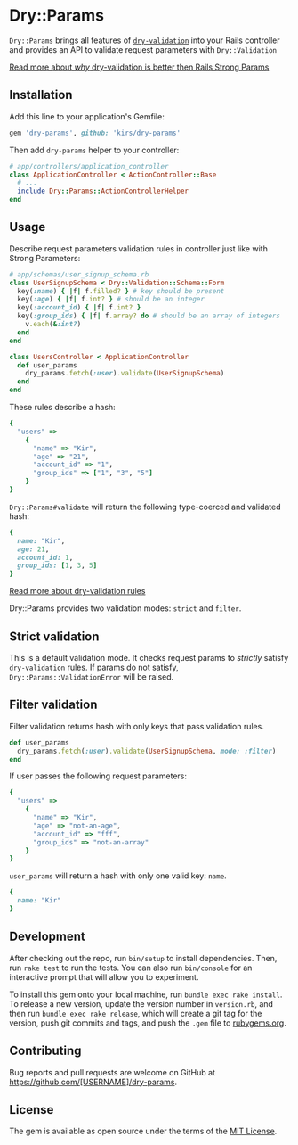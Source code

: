 # Dry::Params

`Dry::Params` brings all features of [`dry-validation`](https://github.com/dryrb/dry-validation)
into your Rails controller and provides an API to validate request parameters with `Dry::Validation`

[Read more about *why* dry-validation is better then Rails Strong Params](http://solnic.eu/2015/12/07/introducing-dry-validation.html)

## Installation

Add this line to your application's Gemfile:

```ruby
gem 'dry-params', github: 'kirs/dry-params'
```

Then add `dry-params` helper to your controller:

```ruby
# app/controllers/application_controller
class ApplicationController < ActionController::Base
  # ...
  include Dry::Params::ActionControllerHelper
end
```

## Usage

Describe request parameters validation rules in controller just like with Strong Parameters:

```ruby
# app/schemas/user_signup_schema.rb
class UserSignupSchema < Dry::Validation::Schema::Form
  key(:name) { |f| f.filled? } # key should be present
  key(:age) { |f| f.int? } # should be an integer
  key(:account_id) { |f| f.int? }
  key(:group_ids) { |f| f.array? do # should be an array of integers
    v.each(&:int?)
  end
end

class UsersController < ApplicationController
  def user_params
    dry_params.fetch(:user).validate(UserSignupSchema)
  end
end
```

These rules describe a hash:

```ruby
{
  "users" =>
    {
      "name" => "Kir",
      "age" => "21",
      "account_id" => "1",
      "group_ids" => ["1", "3", "5"]
    }
}
```

`Dry::Params#validate` will return the following type-coerced and validated hash:

```ruby
{
  name: "Kir",
  age: 21,
  account_id: 1,
  group_ids: [1, 3, 5]
}
```

[Read more about dry-validation rules](https://github.com/dryrb/dry-validation/wiki/Basic)

Dry::Params provides two validation modes: `strict` and `filter`.

## Strict validation

This is a default validation mode.
It checks request params to *strictly* satisfy `dry-validation` rules.
If params do not satisfy, `Dry::Params::ValidationError` will be raised.

## Filter validation

Filter validation returns hash with only keys that pass validation rules.

```ruby
def user_params
  dry_params.fetch(:user).validate(UserSignupSchema, mode: :filter)
end
```

If user passes the following request parameters:

```ruby
{
  "users" =>
    {
      "name" => "Kir",
      "age" => "not-an-age",
      "account_id" => "fff",
      "group_ids" => "not-an-array"
    }
}
```

`user_params` will return a hash with only one valid key: `name`.

```ruby
{
  name: "Kir"
}
```

## Development

After checking out the repo, run `bin/setup` to install dependencies. Then, run `rake test` to run the tests. You can also run `bin/console` for an interactive prompt that will allow you to experiment.

To install this gem onto your local machine, run `bundle exec rake install`. To release a new version, update the version number in `version.rb`, and then run `bundle exec rake release`, which will create a git tag for the version, push git commits and tags, and push the `.gem` file to [rubygems.org](https://rubygems.org).

## Contributing

Bug reports and pull requests are welcome on GitHub at https://github.com/[USERNAME]/dry-params.


## License

The gem is available as open source under the terms of the [MIT License](http://opensource.org/licenses/MIT).
